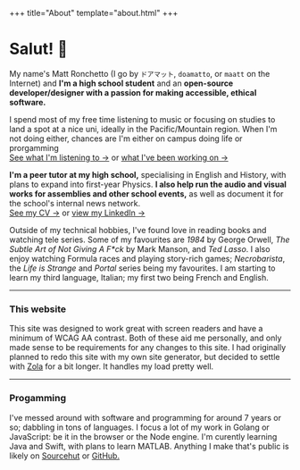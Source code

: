 +++
title="About"
template="about.html"
+++

# Salut! &#x1F44B;

My name's Matt Ronchetto (I go by `ドアマット`, `doamatto`, or `maatt` on the Internet) and **I'm a high school student** and an **open-source developer/designer with a passion for making accessible, ethical software.**

I spend most of my free time listening to music or focusing on studies to land a spot at a nice uni, ideally in the Pacific/Mountain region. When I'm not doing either, chances are I'm either on campus doing life or prorgamming <br/>
[See what I'm listening to &rarr;](https://last.fm/user/doamatto) or [what I've been working on &rarr;](/work) 

**I'm a peer tutor at my high school,** specialising in English and History, with plans to expand into first-year Physics. **I also help run the audio and visual works for assemblies and other school events,** as well as document it for the school's internal news network.<br/>
[See my CV &rarr;](/cv) or [view my LinkedIn &rarr;](https://www.linkedin.com/in/matthewronchetto/)

Outside of my technical hobbies, I've found love in reading books and watching tele series. Some of my favourites are *1984* by George Orwell, *The Subtle Art of Not Giving A F\*ck* by Mark Manson, and *Ted Lasso*. I also enjoy watching Formula races and playing story-rich games; *Necrobarista*, the *Life is Strange* and *Portal* series being my favourites. I am starting to learn my third language, Italian; my first two being French and English.

---

### This website
This site was designed to work great with screen readers and have a minimum of WCAG AA contrast. Both of these aid me personally, and only made sense to be requirements for any changes to this site. I had originally planned to redo this site with my own site generator, but decided to settle with [Zola](https://getzola.org) for a bit longer. It handles my load pretty well.

---

### Progamming
I've messed around with software and programming for around 7 years or so; dabbling in tons of languages. I focus a lot of my work in Golang or JavaScript: be it in the browser or the Node engine. I'm curently learning Java and Swift, with plans to learn MATLAB. Anything I make that's public is likely on [Sourcehut](https://sr.ht/%7Edoamatto/) or [GitHub.](https://github.com/doamatto)